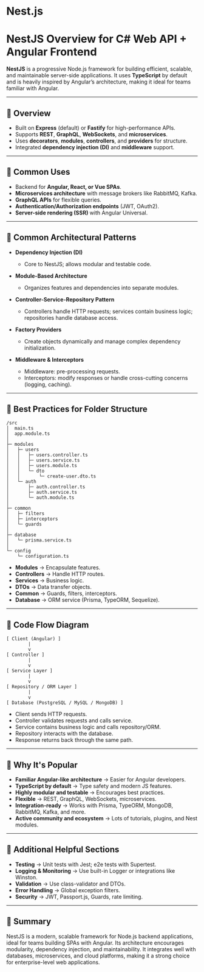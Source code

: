 # Nest.js

# NestJS Overview for C# Web API + Angular Frontend

**NestJS** is a progressive Node.js framework for building efficient, scalable, and maintainable server-side applications. It uses **TypeScript** by default and is heavily inspired by Angular’s architecture, making it ideal for teams familiar with Angular.

---

## 🔹 Overview

* Built on **Express** (default) or **Fastify** for high-performance APIs.
* Supports **REST**, **GraphQL**, **WebSockets**, and **microservices**.
* Uses **decorators**, **modules**, **controllers**, and **providers** for structure.
* Integrated **dependency injection (DI)** and **middleware** support.

---

## 🔹 Common Uses

* Backend for **Angular, React, or Vue SPAs**.
* **Microservices architecture** with message brokers like RabbitMQ, Kafka.
* **GraphQL APIs** for flexible queries.
* **Authentication/Authorization endpoints** (JWT, OAuth2).
* **Server-side rendering (SSR)** with Angular Universal.

---

## 🔹 Common Architectural Patterns

* **Dependency Injection (DI)**

  * Core to NestJS; allows modular and testable code.
* **Module-Based Architecture**

  * Organizes features and dependencies into separate modules.
* **Controller-Service-Repository Pattern**

  * Controllers handle HTTP requests; services contain business logic; repositories handle database access.
* **Factory Providers**

  * Create objects dynamically and manage complex dependency initialization.
* **Middleware & Interceptors**

  * Middleware: pre-processing requests.
  * Interceptors: modify responses or handle cross-cutting concerns (logging, caching).

---

## 🔹 Best Practices for Folder Structure

```
/src
│  main.ts
│  app.module.ts
│
├─ modules
│   ├─ users
│   │   ├─ users.controller.ts
│   │   ├─ users.service.ts
│   │   ├─ users.module.ts
│   │   └─ dto
│   │       └─ create-user.dto.ts
│   └─ auth
│       ├─ auth.controller.ts
│       ├─ auth.service.ts
│       └─ auth.module.ts
│
├─ common
│   ├─ filters
│   ├─ interceptors
│   └─ guards
│
├─ database
│   └─ prisma.service.ts
│
└─ config
    └─ configuration.ts
```

* **Modules** → Encapsulate features.
* **Controllers** → Handle HTTP routes.
* **Services** → Business logic.
* **DTOs** → Data transfer objects.
* **Common** → Guards, filters, interceptors.
* **Database** → ORM service (Prisma, TypeORM, Sequelize).

---

## 🔹 Code Flow Diagram

```
[ Client (Angular) ]
        |
        v
[ Controller ]
        |
        v
[ Service Layer ]
        |
        v
[ Repository / ORM Layer ]
        |
        v
[ Database (PostgreSQL / MySQL / MongoDB) ]
```

* Client sends HTTP requests.
* Controller validates requests and calls service.
* Service contains business logic and calls repository/ORM.
* Repository interacts with the database.
* Response returns back through the same path.

---

## 🔹 Why It's Popular

* **Familiar Angular-like architecture** → Easier for Angular developers.
* **TypeScript by default** → Type safety and modern JS features.
* **Highly modular and testable** → Encourages best practices.
* **Flexible** → REST, GraphQL, WebSockets, microservices.
* **Integration-ready** → Works with Prisma, TypeORM, MongoDB, RabbitMQ, Kafka, and more.
* **Active community and ecosystem** → Lots of tutorials, plugins, and Nest modules.

---

## 🔹 Additional Helpful Sections

* **Testing** → Unit tests with Jest; e2e tests with Supertest.
* **Logging & Monitoring** → Use built-in Logger or integrations like Winston.
* **Validation** → Use class-validator and DTOs.
* **Error Handling** → Global exception filters.
* **Security** → JWT, Passport.js, Guards, rate limiting.

---

## 🔹 Summary

NestJS is a modern, scalable framework for Node.js backend applications, ideal for teams building SPAs with Angular. Its architecture encourages modularity, dependency injection, and maintainability. It integrates well with databases, microservices, and cloud platforms, making it a strong choice for enterprise-level web applications.
